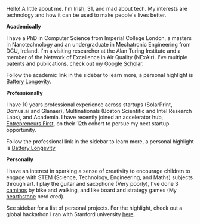 
Hello! A little about me. I'm Irish, 31, and mad about tech. My interests are technology and how it can be used to make people's lives better. 

**Academically** 

I have a PhD in Computer Science from Imperial College London, a masters in Nanotechnology and an undergraduate in Mechatronic Engineering from DCU, Ireland. I'm a visiting researcher at the Alan Turing Institute and a member of the Network of Excellence in Air Quality (NExAir). I've multiple patents and publications, check out my [Google Scholar](https://scholar.google.com.sg/citations?user=FFjIW-wAAAAJ&hl=en).

Follow the academic link in the sidebar to learn more, a personal highlight is [Battery Longevity](https://www.wikipedia.org). 

**Professionally** 

I have 10 years professional experience across startups (SolarPrint, Domus.ai and Glanaer), Multinationals (Boston Scientific and Intel Research Labs), and Academia. I have recently joined an accelerator hub, [Entrepreneurs First](https://www.joinef.com), on their 12th cohort to persue my next startup opportunity. 

Follow the professional link in the sidebar to learn more, a personal highlight is [Battery Longevity](https://www.wikipedia.org)

**Personally** 

I have an interest in sparking a sense of creativity to encourage children to engage with STEM (Science, Technology, Engineering, and Maths) subjects through art. I play the guitar and saxophone (Very poorly), I've done 3 [caminos](https://www.wikipedia.org) by bike and walking, and like board and strategy games (My [hearthstone](https://www.hsreplay.net) nerd cred). 

See sidebar for a list of personal projects. For the highlight, check out a global hackathon I ran with Stanford university [here](https://www.wikipedia.org).